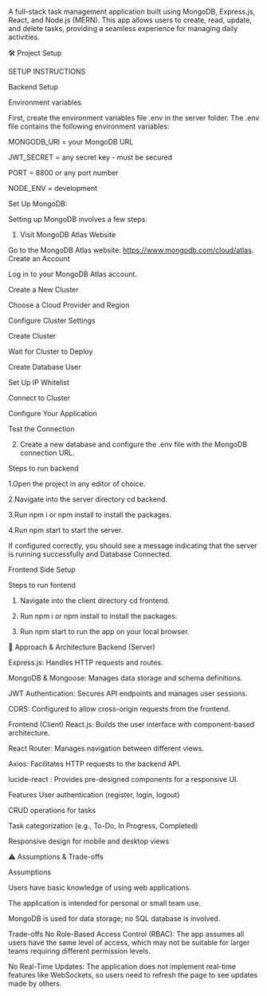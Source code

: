 A full-stack task management application built using MongoDB, Express.js, React, and Node.js (MERN). This app allows users to create, read, update, and delete tasks, providing a seamless experience for managing daily activities.

🛠️ Project Setup

SETUP INSTRUCTIONS

Backend Setup

Environment variables
   
First, create the environment variables file .env in the server folder. The .env file contains the following environment variables:

MONGODB_URI = your MongoDB URL

JWT_SECRET = any secret key - must be secured

PORT = 8800 or any port number 

NODE_ENV = development
 
Set Up MongoDB:

Setting up MongoDB involves a few steps:

1. Visit MongoDB Atlas Website

Go to the MongoDB Atlas website: https://www.mongodb.com/cloud/atlas.
Create an Account

Log in to your MongoDB Atlas account.

Create a New Cluster

Choose a Cloud Provider and Region

Configure Cluster Settings

Create Cluster

Wait for Cluster to Deploy

Create Database User

Set Up IP Whitelist

Connect to Cluster

Configure Your Application

Test the Connection

2. Create a new database and configure the .env file with the MongoDB connection URL.

   

Steps to run backend

1.Open the project in any editor of choice.

2.Navigate into the server directory cd backend.

3.Run npm i or npm install to install the packages.

4.Run npm start to start the server.

If configured correctly, you should see a message indicating that the server is running successfully and Database Connected.



 

Frontend Side Setup


Steps to run fontend

1. Navigate into the client directory cd frontend.

2. Run npm i or npm install to install the packages.

3. Run npm start to run the app on your local browser.









🧠 Approach & Architecture
Backend (Server)

Express.js: Handles HTTP requests and routes.

MongoDB & Mongoose: Manages data storage and schema definitions.

JWT Authentication: Secures API endpoints and manages user sessions.

CORS: Configured to allow cross-origin requests from the frontend.




Frontend (Client)
React.js: Builds the user interface with component-based architecture.

React Router: Manages navigation between different views.

Axios: Facilitates HTTP requests to the backend API.

lucide-react : Provides pre-designed components for a responsive UI.









Features
User authentication (register, login, logout)

CRUD operations for tasks

Task categorization (e.g., To-Do, In Progress, Completed)

Responsive design for mobile and desktop views









⚠️ Assumptions & Trade-offs

Assumptions


Users have basic knowledge of using web applications.

The application is intended for personal or small team use.

MongoDB is used for data storage; no SQL database is involved.



Trade-offs
No Role-Based Access Control (RBAC): The app assumes all users have the same level of access, which may not be suitable for larger teams requiring different permission levels.

No Real-Time Updates: The application does not implement real-time features like WebSockets, so users need to refresh the page to see updates made by others.
